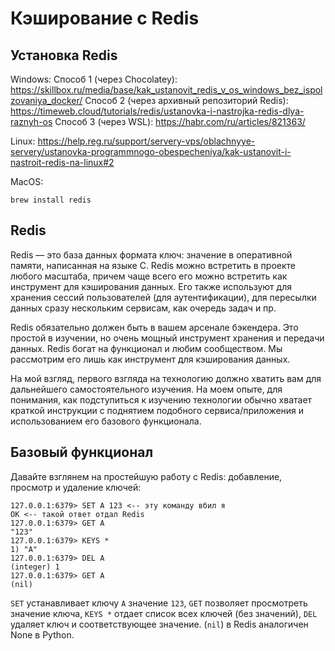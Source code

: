 # Кэширование с Redis

## Установка Redis

Windows:
Способ 1 (через Chocolatey): https://skillbox.ru/media/base/kak_ustanovit_redis_v_os_windows_bez_ispolzovaniya_docker/
Способ 2 (через архивный репозиторий
Redis): https://timeweb.cloud/tutorials/redis/ustanovka-i-nastrojka-redis-dlya-raznyh-os
Способ 3 (через WSL): https://habr.com/ru/articles/821363/

Linux: https://help.reg.ru/support/servery-vps/oblachnyye-servery/ustanovka-programmnogo-obespecheniya/kak-ustanovit-i-nastroit-redis-na-linux#2

MacOS:

```shell
brew install redis
```

## Redis

Redis — это база данных формата ключ: значение в оперативной памяти, написанная на языке С. Redis можно встретить в
проекте любого масштаба, причем чаще всего его можно встретить как инструмент для кэширования данных. Его также
используют для хранения сессий пользователей (для аутентификации), для пересылки данных сразу нескольким сервисам, как
очередь задач и пр.

Redis обязательно должен быть в вашем арсенале бэкендера. Это простой в изучении, но очень мощный инструмент хранения и
передачи данных. Redis богат на функционал и любим сообществом. Мы рассмотрим его лишь как инструмент для кэширования
данных.

На мой взгляд, первого взгляда на технологию должно хватить вам для дальнейшего самостоятельного изучения. На моем
опыте, для понимания, как подступиться к изучению технологии обычно хватает краткой инструкции с поднятием подобного
сервиса/приложения и использованием его базового функционала.

## Базовый функционал

Давайте взглянем на простейшую работу с Redis: добавление, просмотр и удаление ключей:

```redis
127.0.0.1:6379> SET A 123 <-- эту команду вбил я
OK <-- такой ответ отдал Redis
127.0.0.1:6379> GET A
"123"
127.0.0.1:6379> KEYS *
1) "A"
127.0.0.1:6379> DEL A
(integer) 1
127.0.0.1:6379> GET A
(nil)
```

`SET` устанавливает ключу `A` значение `123`, `GET` позволяет просмотреть значение ключа, `KEYS *` отдает список всех ключей (без
значений), `DEL` удаляет ключ и соответствующее значение. (`nil`) в Redis аналогичен None в Python.